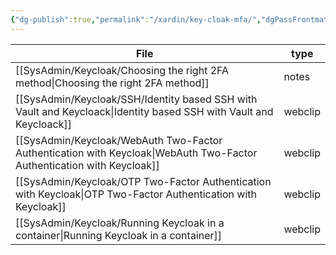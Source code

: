 ```yaml
---
{"dg-publish":true,"permalink":"/xardin/key-cloak-mfa/","dgPassFrontmatter":true}
---
```



| File                                                                                                                      | type    |
| ------------------------------------------------------------------------------------------------------------------------- | ------- |
| [[SysAdmin/Keycloak/Choosing the right 2FA method\|Choosing the right 2FA method]]                                     | notes   |
| [[SysAdmin/Keycloak/SSH/Identity based SSH with Vault and Keycloack\|Identity based SSH with Vault and Keycloack]]     | webclip |
| [[SysAdmin/Keycloak/WebAuth Two-Factor Authentication with Keycloak\|WebAuth Two-Factor Authentication with Keycloak]] | webclip |
| [[SysAdmin/Keycloak/OTP  Two-Factor Authentication with Keycloak\|OTP  Two-Factor Authentication with Keycloak]]       | webclip |
| [[SysAdmin/Keycloak/Running Keycloak in a container\|Running Keycloak in a container]]                                 | webclip |

